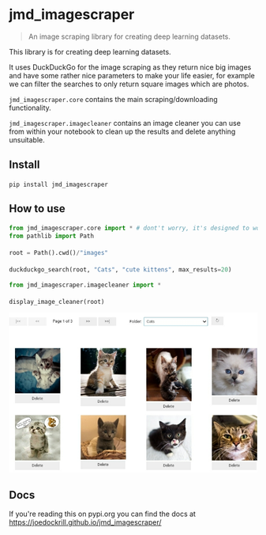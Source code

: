 # jmd_imagescraper
> An image scraping library for creating deep learning datasets.


This library is for creating deep learning datasets. 

It uses DuckDuckGo for the image scraping as they return nice big images and have some rather nice parameters to make your life easier, for example we can filter the searches to only return square images which are photos.

`jmd_imagescraper.core` contains the main scraping/downloading functionality.

`jmd_imagescraper.imagecleaner` contains an image cleaner you can use from within your notebook to clean up the results and delete anything unsuitable.

## Install

`pip install jmd_imagescraper`

## How to use

```python
from jmd_imagescraper.core import * # dont't worry, it's designed to work with import *
from pathlib import Path

root = Path().cwd()/"images"

duckduckgo_search(root, "Cats", "cute kittens", max_results=20)
```

```python
from jmd_imagescraper.imagecleaner import *

display_image_cleaner(root)
```

![](image_cleaner.jpg)

## Docs

If you're reading this on pypi.org you can find the docs at https://joedockrill.github.io/jmd_imagescraper/
